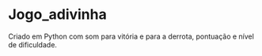 # Jogo_adivinha
Criado em Python com som para vitória e para a derrota, pontuação e nível de dificuldade.

